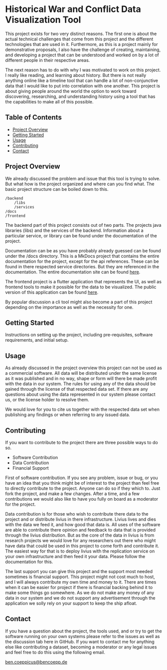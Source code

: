 # Historical War and Conflict Data Visualization Tool

This project exists for two very distinct reasons. The first one is about the actual technical challenges that come from
this project and the different technologies that are used in it. Furthermore, as this is a project mainly for
demonstrative proposals, I also have the challenge of creating, maintaining, and developing a project that can be
understood and worked on by a lot of different people in their respective areas.

The next reason has to do with why I was motivated to work on this project. I really like reading, and learning about
history. But there is not really anything online like a timeline tool that can handle a lot of non-conjunctive data that
I would like to put into correlation with one another. This project is about giving people around the world the option
to work toward discovering, researching, and understanding history using a tool that has the capabilities to make all of
this possible.

## Table of Contents

- [Project Overview](#project-overview)
- [Getting Started](#getting-started)
- [Usage](#usage)
- [Contributing](#contributing)
- [Contact](#contact)

## Project Overview

We already discussed the problem and issue that this tool is trying to solve. But what how is the project organized and
where can you find what. The basic project structure can be boiled down to this. 

```
/backend
    /libs
    /services
/docs
/frontend
```

The backend part of this project consists out of two parts. The projects java libraries (libs) and the services of the 
backend. Information about a particular service, or library can be found under the documentation of the project. 

Documentation can be as you have probably already guessed can be found under the /docs directory. This is a MkDocs 
project that contains the entire documentation for the project, except for the api references. These can be found in there
respected service directories. But they are referenced in the documentation. The entire documentation site can be found
[here](https://livius.io/docs).

The frontend project is a flutter application that represents the UI, as well as frontend tools to make it possible for
the data to be visualized. The public version of this application can be found [here](https://livius.io).

By popular discussion a cli tool might also become a part of this project depending on the importance as well as the 
necessity for one.

## Getting Started

Instructions on setting up the project, including pre-requisites, software requirements, and initial setup.

## Usage

As already discussed in the project overview this project can not be used as a commercial software. All data will be 
distributed under the same license as it was published and in no way, shape or form will there be made profit with the data
in our system. The rules for using any of the data should be gained through the license of that respected data set. If 
there are any questions about using the data represented in our system please contact us, or the license holder to resolve
them. 

We would love for you to cite us together with the respected data set when publishing any findings or when referring to 
any issued data.

## Contributing

If you want to contribute to the project there are three possible ways to do so.

- Software Contribution
- Data Contribution 
- Financial Support

First of software contribution. If you see any problem, issue or bug, or you have an idea that you think might be
of interest to the project than feel free to directly contribute to the project. Anyone can do so if they which to. Just
fork the project, and make a few changes. After a time, and a few contributions we would also like to have you fully on 
board as a moderator for the project. 

Data contribution is for those who wish to contribute there data to the project and or distribute livius in there infrastructure.
Livius lives and dies with the data we feed it, and how good that data is. All uses of the software are able to contribute 
there opinion and feedback to data that is provided through the livius distribution. But as the core of the data in livius
is from research projects we would love for any researchers out there who might have data that could be used in this 
project to come forth and contribute it. The easiest way for that is to deploy livius with the replication service on
your own infrastructure and then feed it your data. Please follow the documentation for this.

The last support you can give this project and the support most needed sometimes is financial support. This project might
not cost much to host, and I will always contribute my own time and money to it. There are times when it can be easier 
for project if there is financial backing behind it to make some things go somewhere. As we do not make any money of any 
data in our system and we do not support any advertisement through the application we solly rely on your support to keep
the ship afloat. 

## Contact

If you have a question about the project, the tools used, and or try to get the software running on your own systems
please refer to the issues as well as the discussion tab here in GitHub. If you want to contact me for anything else like
contributing a dataset, becoming a moderator or any legal issues and feel free to do this using the following email.

ben.coeppicus@bencoepp.de